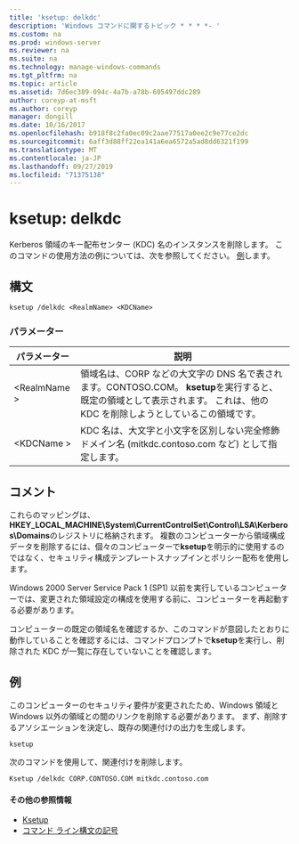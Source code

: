 ```yaml
---
title: 'ksetup: delkdc'
description: 'Windows コマンドに関するトピック * * * *- '
ms.custom: na
ms.prod: windows-server
ms.reviewer: na
ms.suite: na
ms.technology: manage-windows-commands
ms.tgt_pltfrm: na
ms.topic: article
ms.assetid: 7d6ec389-094c-4a7b-a78b-605497ddc289
author: coreyp-at-msft
ms.author: coreyp
manager: dongill
ms.date: 10/16/2017
ms.openlocfilehash: b918f8c2fa0ec09c2aae77517a0ee2c9e77ce2dc
ms.sourcegitcommit: 6aff3d88ff22ea141a6ea6572a5ad8dd6321f199
ms.translationtype: MT
ms.contentlocale: ja-JP
ms.lasthandoff: 09/27/2019
ms.locfileid: "71375138"
---
```

# <a name="ksetupdelkdc"></a>ksetup: delkdc



Kerberos 領域のキー配布センター (KDC) 名のインスタンスを削除します。 このコマンドの使用方法の例については、次を参照してください。 [例](#BKMK_Examples)します。

## <a name="syntax"></a>構文

```
ksetup /delkdc <RealmName> <KDCName>
```

### <a name="parameters"></a>パラメーター

|パラメーター|説明|
|---------|-----------|
|\<RealmName >|領域名は、CORP などの大文字の DNS 名で表されます。CONTOSO.COM。 **ksetup**を実行すると、既定の領域として表示されます。 これは、他の KDC を削除しようとしているこの領域です。|
|\<KDCName >|KDC 名は、大文字と小文字を区別しない完全修飾ドメイン名 (mitkdc.contoso.com など) として指定します。|

## <a name="remarks"></a>コメント

これらのマッピングは、 **HKEY_LOCAL_MACHINE\System\CurrentControlSet\Control\LSA\Kerberos\Domains**のレジストリに格納されます。 複数のコンピューターから領域構成データを削除するには、個々のコンピューターで**ksetup**を明示的に使用するのではなく、セキュリティ構成テンプレートスナップインとポリシー配布を使用します。

Windows 2000 Server Service Pack 1 (SP1) 以前を実行しているコンピューターでは、変更された領域設定の構成を使用する前に、コンピューターを再起動する必要があります。

コンピューターの既定の領域名を確認するか、このコマンドが意図したとおりに動作していることを確認するには、コマンドプロンプトで**ksetup**を実行し、削除された KDC が一覧に存在していないことを確認します。

## <a name="BKMK_Examples"></a>例

このコンピューターのセキュリティ要件が変更されたため、Windows 領域と Windows 以外の領域との間のリンクを削除する必要があります。 まず、削除するアソシエーションを決定し、既存の関連付けの出力を生成します。
```
ksetup
```
次のコマンドを使用して、関連付けを削除します。
```
Ksetup /delkdc CORP.CONTOSO.COM mitkdc.contoso.com
```

#### <a name="additional-references"></a>その他の参照情報

-   [Ksetup](ksetup.md)
-   [コマンド ライン構文の記号](command-line-syntax-key.md)
